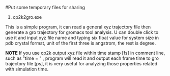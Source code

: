 #Put some temporary files for sharing

1. cp2k2gro.exe

This is a simple program, it can read a general xyz trajectory file then generate a gro trajectory for gromacs tool analysis.
U can double click to use it and input xyz file name and typing six float value for system size in pdb crystal format, unit of the first three is angstrom, the rest is degree.

__NOTE__ If you use cp2k output xyz file within time stamp [fs] in comment line, such as "time = " , program will read it and output each frame time to gro trajectory file [ps], it is very useful for analyzing those properties related with simulation time.
